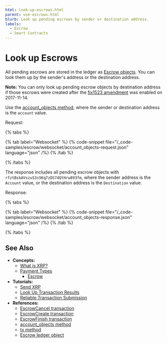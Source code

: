 ```yaml
---
html: look-up-escrows.html
parent: use-escrows.html
blurb: Look up pending escrows by sender or destination address.
labels:
  - Escrow
  - Smart Contracts
---
```

# Look up Escrows

All pending escrows are stored in the ledger as [Escrow objects](../../../concepts/payment-types/escrow.md). You can look them up by the sender's address or the destination address.

**Note:** You can only look up pending escrow objects by destination address if those escrows were created after the [fix1523 amendment](../../../resources/known-amendments.md#fix1523) was enabled on 2017-11-14.

Use the [account_objects method](../../../references/http-websocket-apis/public-api-methods/account-methods/account_objects.md), where the sender or destination address is the `account` value.

Request:

{% tabs %}

{% tab label="Websocket" %}
{% code-snippet file="/_code-samples/escrow/websocket/account_objects-request.json" language="json" /%}
{% /tab %}

{% /tabs %}

The response includes all pending escrow objects with `rfztBskAVszuS3s5Kq7zDS74QtHrw893fm`, where the sender address is the `Account` value, or the destination address is the `Destination` value.

Response:

{% tabs %}

{% tab label="Websocket" %}
{% code-snippet file="/_code-samples/escrow/websocket/account_objects-response.json" language="json" /%}
{% /tab %}

{% /tabs %}



## See Also

- **Concepts:**
    - [What is XRP?](../../../introduction/what-is-xrp.md)
    - [Payment Types](../../../concepts/payment-types/index.md)
        - [Escrow](../../../concepts/payment-types/escrow.md)
- **Tutorials:**
    - [Send XRP](../../get-started/send-xrp.md)
    - [Look Up Transaction Results](../../../concepts/transactions/finality-of-results/look-up-transaction-results.md)
    - [Reliable Transaction Submission](../../../concepts/transactions/reliable-transaction-submission.md)
- **References:**
    - [EscrowCancel transaction](../../../references/protocol/transactions/types/escrowcancel.md)
    - [EscrowCreate transaction](../../../references/protocol/transactions/types/escrowcreate.md)
    - [EscrowFinish transaction](../../../references/protocol/transactions/types/escrowfinish.md)
    - [account_objects method](../../../references/http-websocket-apis/public-api-methods/account-methods/account_objects.md)
    - [tx method](../../../references/http-websocket-apis/public-api-methods/transaction-methods/tx.md)
    - [Escrow ledger object](../../../references/protocol/ledger-data/ledger-entry-types/escrow.md)
